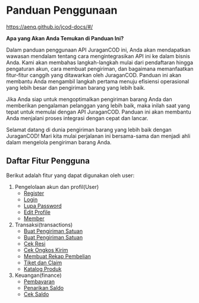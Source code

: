 # Panduan Penggunaan

https://aenq.github.io/jcod-docs/#/

**Apa yang Akan Anda Temukan di Panduan Ini?**

Dalam panduan penggunaan API JuraganCOD ini, Anda akan mendapatkan wawasan mendalam tentang cara mengintegrasikan API ini ke dalam bisnis Anda. Kami akan membahas langkah-langkah mulai dari pendaftaran hingga pengaturan akun, cara membuat pengiriman, dan bagaimana memanfaatkan fitur-fitur canggih yang ditawarkan oleh JuraganCOD. Panduan ini akan membantu Anda mengambil langkah pertama menuju efisiensi operasional yang lebih besar dan pengiriman barang yang lebih baik.

Jika Anda siap untuk mengoptimalkan pengiriman barang Anda dan memberikan pengalaman pelanggan yang lebih baik, maka inilah saat yang tepat untuk memulai dengan API JuraganCOD. Panduan ini akan membantu Anda menjalani proses integrasi dengan cepat dan lancar.

Selamat datang di dunia pengiriman barang yang lebih baik dengan JuraganCOD! Mari kita mulai perjalanan ini bersama-sama dan menjadi ahli dalam mengelola pengiriman barang Anda.

## Daftar Fitur Pengguna
Berikut adalah fitur yang dapat digunakan oleh user:
1. Pengelolaan akun dan profil(User)
    * <a href="/#/register">Register</a>
    * <a href="#/login">Login</a>
    * <a href="#/forgotpassword">Lupa Password</a>
    * <a href="#/profil">Edit Profile</a>
    * <a href="#/member">Member</a>
2. Transaksi(transactions)
    * <a href="#/kirimsatuan">Buat Pengiriman Satuan</a>
    * <a href="#/kirimmassal">Buat Pengiriman Satuan</a>
    * <a href="#/cekresi">Cek Resi</a>
    * <a href="#/cekongkir">Cek Ongkos Kirim</a>
    * <a href="#/rekap">Membuat Rekap Pembelian</a>
    * <a href="#/tiketdanclaim">Tiket dan Claim</a>
    * <a href="#/katalog">Katalog Produk</a>
3. Keuangan(finance)
    * <a href="#/payment">Pembayaran</a>
    * <a href="#/withdraw">Penarikan Saldo</a>
    * <a href="#/balance">Cek Saldo</a>
